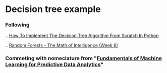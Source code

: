 # Decision tree example

### Following

.. [How To Implement The Decision Tree Algorithm From Scratch In Python](https://machinelearningmastery.com/implement-decision-tree-algorithm-scratch-python/)

.. [Random Forests - The Math of Intelligence (Week 6)](https://www.youtube.com/watch?v=QHOazyP-YlM)

### Commeting with nomeclature from "[Fundamentals of Machine Learning for Predictive Data Analytics](http://machinelearningbook.com/)"
